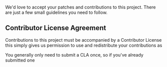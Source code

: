 We'd love to accept your patches and contributions to this project. There are
just a few small guidelines you need to follow.
## Contributor License Agreement
Contributions to this project must be accompanied by a Contributor License
this simply gives us permission to use and redistribute your contributions as

You generally only need to submit a CLA once, so if you've already submitted one


